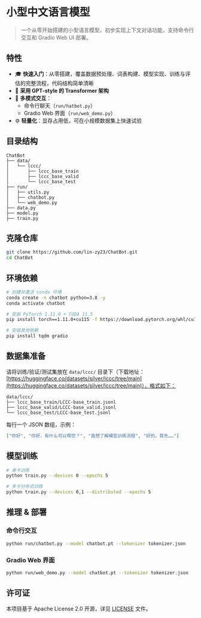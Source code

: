 # 小型中文语言模型

> 一个从零开始搭建的小型语言模型，初步实现上下文对话功能，支持命令行交互和 Gradio Web UI 部署。

## 特性

* 🎓 **快速入门**：从零搭建，覆盖数据预处理、词表构建、模型实现、训练与评估的完整流程，代码结构简单清晰
* 🤖 **采用 GPT-style 的 Transformer 架构**
* 💬 **多模式交互**：
  * 命令行聊天（`run/hatbot.py`）
  * Gradio Web 界面（`run/web_demo.py`）
* ⚙️ **轻量化**：显存占用低，可在小规模数据集上快速试验

## 目录结构

```
ChatBot
├── data/
│   └── lccc/
│       ├── lccc_base_train
│       ├── lccc_base_valid
│       └── lccc_base_test
├── run/
│   ├── utils.py
│   ├── chatbot.py
│   └── web_demo.py
├── data.py
├── model.py
├── train.py
```

## 克隆仓库

```bash
git clone https://github.com/lin-zy23/ChatBot.git
cd ChatBot
```

## 环境依赖

```bash
# 创建并激活 conda 环境
conda create -n chatbot python=3.8 -y
conda activate chatbot

# 安装 PyTorch 1.11.0 + CUDA 11.5
pip install torch==1.11.0+cu115 -f https://download.pytorch.org/whl/cu115/torch_stable.html

# 安装其他依赖
pip install tqdm gradio
```

## 数据集准备

请将训练/验证/测试集放在 `data/lccc/` 目录下（下载地址：[https://huggingface.co/datasets/silver/lccc/tree/main](https://huggingface.co/datasets/silver/lccc/tree/main)），格式如下：

```
data/lccc/
├── lccc_base_train/LCCC-base_train.jsonl
├── lccc_base_valid/LCCC-base_valid.jsonl
└── lccc_base_test/LCCC-base_test.jsonl
```

每行一个 JSON 数组，示例：

```json
["你好", "你好，有什么可以帮您？", "我想了解模型训练流程", "好的，首先……"]
```

## 模型训练

```bash
# 单卡训练
python train.py --devices 0 --epochs 5

# 多卡分布式训练
python train.py --devices 0,1 --distributed --epochs 5
```

## 推理 & 部署

### 命令行交互

```bash
python run/chatbot.py --model chatbot.pt --tokenizer tokenizer.json
```

### Gradio Web 界面

```bash
python run/web_demo.py --model chatbot.pt --tokenizer tokenizer.json
```

## 许可证

本项目基于 Apache License 2.0 开源，详见 [LICENSE](LICENSE) 文件。
